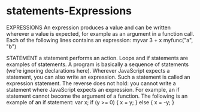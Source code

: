 # statements-Expressions

EXPRESSIONS
 An expression produces a value and can be written wherever a value is expected, for example as an argument in a function call. Each of the following lines contains an expression:
    myvar
    3 + x
    myfunc("a", "b")
    
 STATEMENT
 a statement performs an action. Loops and if statements are examples of statements. A program is basically a sequence of statements (we’re ignoring declarations here). Wherever JavaScript expects a statement, you can also write an expression. Such a statement is called an expression statement. The reverse does not hold: you cannot write a statement where JavaScript expects an expression. For example, an if statement cannot become the argument of a function.
 The following is an example of an if statement:
    var x;
    if (y >= 0) {
        x = y;
    } else {
        x = -y;
    }
